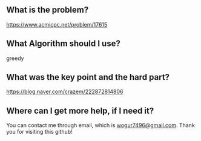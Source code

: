 ## What is the problem?

<https://www.acmicpc.net/problem/17615>

## What Algorithm should I use?

greedy

## What was the key point and the hard part?

https://blog.naver.com/crazem/222872814806

## Where can I get more help, if I need it?

You can contact me through email, which is wogur7496@gmail.com.
Thank you for visiting this github!


